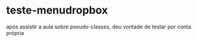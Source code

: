 # teste-menudropbox
 após assistir a aula sobre pseudo-classes, deu vontade de testar por conta própria

